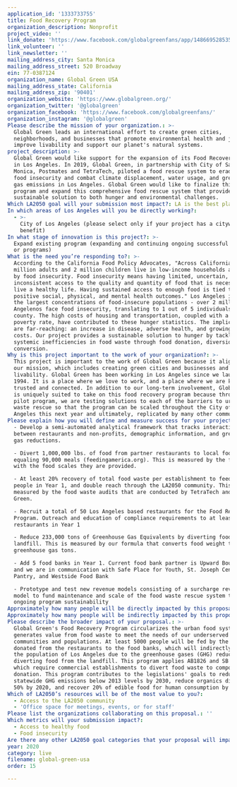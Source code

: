 ```yaml
---
application_id: '1333733755'
title: Food Recovery Program
organization_description: Nonprofit
project_video: ''
link_donate: 'https://www.facebook.com/globalgreenfans/app/148669528535835/'
link_volunteer: ''
link_newsletter: ''
mailing_address_city: Santa Monica
mailing_address_street: 520 Broadway
ein: 77-0387124
organization_name: Global Green USA
mailing_address_state: California
mailing_address_zip: '90401'
organization_website: 'https://www.globalgreen.org/'
organization_twitter: '@globalgreen'
organization_facebook: 'https://www.facebook.com/globalgreenfans/'
organization_instagram: '@globalgreen'
Please describe the mission of your organization.: >-
  Global Green leads an international effort to create green cities,
  neighborhoods, and businesses that promote environmental health and justice,
  improve livability and support our planet's natural systems. 
project_description: >-
  Global Green would like support for the expansion of its Food Recovery Program
  in Los Angeles. In 2019, Global Green, in partnership with City of Santa
  Monica, Postmates and TetraTech, piloted a food rescue system to eradicate
  food insecurity and combat climate displacement, water usage, and greenhouse
  gas emissions in Los Angeles. Global Green would like to finalize this pilot
  program and expand this comprehensive food rescue system that provides a
  sustainable solution to both hunger and environmental challenges.
Which LA2050 goal will your submission most impact?: LA is the best place to LIVE
In which areas of Los Angeles will you be directly working?:
  - >-
    City of Los Angeles (please select only if your project has a citywide
    benefit)
In what stage of innovation is this project?: >-
  Expand existing program (expanding and continuing ongoing successful projects
  or programs)
What is the need you’re responding to?: >-
  According to the California Food Policy Advocates, "Across California, 4.7
  million adults and 2 million children live in low-income households affected
  by food insecurity. Food insecurity means having limited, uncertain, or
  inconsistent access to the quality and quantity of food that is necessary to
  live a healthy life. Having sustained access to enough food is tied to
  positive social, physical, and mental health outcomes." Los Angeles is one of
  the largest concentrations of food-insecure populations - over 2 million
  Angelenos face food insecurity, translating to 1 out of 5 individuals in the
  county. The high costs of housing and transportation, coupled with a 20%
  poverty rate, have contributed to these hunger statistics. The implications
  are far-reaching: an increase in disease, adverse health, and growing medical
  costs. Our project provides a sustainable solution to hunger by tackling
  systemic inefficiencies in food waste through food donation, diversion, and
  conversion. 
Why is this project important to the work of your organization?: >-
  This project is important to the work of Global Green because it aligns with
  our mission, which includes creating green cities and businesses and improving
  livability. Global Green has been working in Los Angeles since we launched in
  1994. It is a place where we love to work, and a place where we are known,
  trusted and connected. In addition to our long-term involvement, Global Green
  is uniquely suited to take on this food recovery program because through our
  pilot program, we are testing solutions to each of the barriers to urban food
  waste rescue so that the program can be scaled throughout the City of Los
  Angeles this next year and ultimately, replicated by many other communities.  
Please explain how you will define and measure success for your project.: >-
  - Develop a semi-automated analytical framework that tracks interactions
  between restaurants and non-profits, demographic information, and greenhouse
  gas reductions.

  - Divert 1,000,000 lbs. of food from partner restaurants to local food banks,
  equaling 90,000 meals (feedingamerica.org). This is measured by the food banks
  with the food scales they are provided. 

  - At least 20% recovery of total food waste per establishment to feed 5,000
  people in Year 1, and double reach through the LA2050 community. This is
  measured by the food waste audits that are conducted by TetraTech and Global
  Green. 

  - Recruit a total of 50 Los Angeles based restaurants for the Food Recovery
  Program. Outreach and education of compliance requirements to at least 300
  restaurants in Year 1

  - Reduce 233,000 tons of Greenhouse Gas Equivalents by diverting food from
  landfill. This is measured by our formula that converts food weight to
  greenhouse gas tons. 

  - Add 5 food banks in Year 1. Current food bank partner is Upward Bound House,
  and we are in communication with Safe Place for Youth, St. Joseph Center Food
  Pantry, and Westside Food Bank

  - Prototype and test new revenue models consisting of a surcharge revenue
  model to fund maintenance and scale of the food waste rescue system to create
  ongoing program sustainability
Approximately how many people will be directly impacted by this proposal?: '5000'
Approximately how many people will be indirectly impacted by this proposal?: '4000000'
Please describe the broader impact of your proposal.: >-
  Global Green's Food Recovery Program circularizes the urban food system and
  generates value from food waste to meet the needs of our underserved
  communities and populations. At least 5000 people will be fed by the food
  donated from the restaurants to the food banks, which will indirectly impact
  the population of Los Angeles due to the greenhouse gases (GHG) reduced by
  diverting food from the landfill. This program applies AB1826 and SB 1383,
  which require commercial establishments to divert food waste to composting and
  donation. This program contributes to the legislations' goals to reduce
  statewide GHG emissions below 2013 levels by 2030, reduce organics disposal by
  50% by 2020, and recover 20% of edible food for human consumption by 2025.
Which of LA2050’s resources will be of the most value to you?:
  - Access to the LA2050 community
  - 'Office space for meetings, events, or for staff'
Please list the organizations collaborating on this proposal.: ''
Which metrics will your submission impact?:
  - Access to healthy food
  - Food insecurity
Are there any other LA2050 goal categories that your proposal will impact?: []
year: 2020
category: live
filename: global-green-usa
order: 15

---
```

